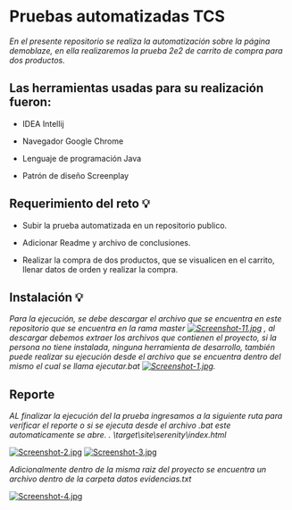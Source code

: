 # Pruebas automatizadas TCS

_En el presente repositorio se realiza la automatización sobre la página demoblaze, en ella realizaremos la prueba 2e2 de carrito de compra para dos productos._

## Las herramientas usadas para su realización fueron:

* IDEA Intellij

* Navegador Google Chrome

* Lenguaje de programación Java

* Patrón de diseño Screenplay

## Requerimiento del reto :bulb:

* Subir la prueba automatizada en un repositorio publico.

* Adicionar Readme y archivo de conclusiones.

* Realizar la compra de dos productos, que se visualicen en el carrito, llenar datos de orden y realizar la compra.


## Instalación :bulb:

_Para la ejecución, se debe descargar el archivo que se encuentra en este repositorio que se encuentra en la rama master
[![Screenshot-11.jpg](https://i.postimg.cc/Jn7f9MVQ/Screenshot-11.jpg)](https://postimg.cc/zLM2hmfL) , al descargar debemos extraer los archivos que contienen el proyecto, si la persona no tiene instalada, ninguna herramienta de desarrollo, también puede realizar su ejecución desde el archivo que se encuentra dentro del mismo el cual se llama ejecutar.bat [![Screenshot-1.jpg](https://i.postimg.cc/d3Cc9nKM/Screenshot-1.jpg)](https://postimg.cc/wR9rqXvF)._

## Reporte

_AL finalizar la ejecución del la prueba ingresamos a la siguiente ruta para verificar el reporte o si se ejecuta desde el archivo .bat este automaticamente se abre. ._
_<ProyectoName>\target\site\serenity\index.html_
  
  [![Screenshot-2.jpg](https://i.postimg.cc/GhR5NbFT/Screenshot-2.jpg)](https://postimg.cc/3WL105b3)
  [![Screenshot-3.jpg](https://i.postimg.cc/VLFVP2gG/Screenshot-3.jpg)](https://postimg.cc/fJJKx26m)

 
_Adicionalmente dentro de la misma raiz del proyecto se encuentra un archivo dentro de la carpeta datos evidencias.txt_
  
  [![Screenshot-4.jpg](https://i.postimg.cc/pTYDnMp3/Screenshot-4.jpg)](https://postimg.cc/phr9g7QB)
